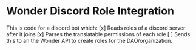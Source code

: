 # Wonder Discord Role Integration

This is code for a discord bot which:
[x] Reads roles of a discord server after it joins
[x] Parses the translatable permissions of each role
[ ] Sends this to an the Wonder API to create roles for the DAO/organization.

